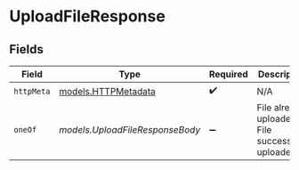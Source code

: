 # UploadFileResponse


## Fields

| Field                                            | Type                                             | Required                                         | Description                                      |
| ------------------------------------------------ | ------------------------------------------------ | ------------------------------------------------ | ------------------------------------------------ |
| `httpMeta`                                       | [models.HTTPMetadata](../models/httpmetadata.md) | :heavy_check_mark:                               | N/A                                              |
| `oneOf`                                          | *models.UploadFileResponseBody*                  | :heavy_minus_sign:                               | File already uploaded<br/>File successfully uploaded |
